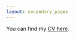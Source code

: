 ```yaml
---
layout: secondary_pages
---
```



You can find my [CV here](/assets/VanessaVillanueva_CV_2022.pdf).
